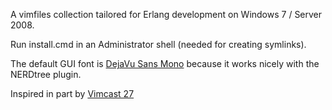 A vimfiles collection tailored for Erlang development on Windows 7 / Server 2008.

Run install.cmd in an Administrator shell (needed for creating symlinks).

The default GUI font is [DejaVu Sans Mono](http://dejavu-fonts.org) because it works nicely with the NERDtree plugin.

Inspired in part by [Vimcast 27](http://vimcasts.org/episodes/synchronizing-plugins-with-git-submodules-and-pathogen)
